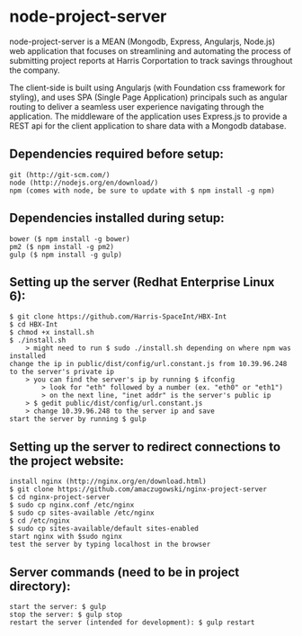 # node-project-server
node-project-server is a MEAN (Mongodb, Express, Angularjs, Node.js) web application that focuses on streamlining and automating the process of submitting project reports at Harris Corportation to track savings throughout the company.

The client-side is built using Angularjs (with Foundation css framework for styling), and uses SPA (Single Page Application) principals such as angular routing to deliver a seamless user experience navigating through the application. 
The middleware of the application uses Express.js to provide a REST api for the client application to share data with a Mongodb database.

## Dependencies required before setup:
    git (http://git-scm.com/)
    node (http://nodejs.org/en/download/)
    npm (comes with node, be sure to update with $ npm install -g npm)
 
## Dependencies installed during setup:
    bower ($ npm install -g bower)
    pm2 ($ npm install -g pm2)
    gulp ($ npm install -g gulp)
 
## Setting up the server (Redhat Enterprise Linux 6):
    $ git clone https://github.com/Harris-SpaceInt/HBX-Int
    $ cd HBX-Int
    $ chmod +x install.sh
    $ ./install.sh
        > might need to run $ sudo ./install.sh depending on where npm was installed
    change the ip in public/dist/config/url.constant.js from 10.39.96.248 to the server's private ip
        > you can find the server's ip by running $ ifconfig
            > look for "eth" followed by a number (ex. "eth0" or "eth1")
            > on the next line, "inet addr" is the server's public ip
        > $ gedit public/dist/config/url.constant.js
        > change 10.39.96.248 to the server ip and save
    start the server by running $ gulp
 
## Setting up the server to redirect connections to the project website:
    install nginx (http://nginx.org/en/download.html)
    $ git clone https://github.com/amaczugowski/nginx-project-server
    $ cd nginx-project-server
    $ sudo cp nginx.conf /etc/nginx
    $ sudo cp sites-available /etc/nginx
    $ cd /etc/nginx
    $ sudo cp sites-available/default sites-enabled
    start nginx with $sudo nginx
    test the server by typing localhost in the browser
 
## Server commands (need to be in project directory):
    start the server: $ gulp
    stop the server: $ gulp stop
    restart the server (intended for development): $ gulp restart
